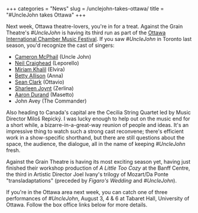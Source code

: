+++
categories = "News"
slug = /unclejohn-takes-ottawa/
title = "#UncleJohn takes Ottawa"
+++

Next week, Ottawa theatre-lovers, you're in for a treat. Against the Grain Theatre's *#UncleJohn* is having its third run as part of the [Ottawa International Chamber Music Festival](http://www.chamberfest.com/). If you saw *#UncleJohn* in Toronto last season, you'd recognize the cast of singers:

- [Cameron McPhail](/scene/people/cameron-mcphail/) (Uncle John)
- [Neil Craighead](/scene/people/neil-craighead/) (Leporello)
- [Miriam Khalil](/scene/people/miriam-khalil/) (Elvira)
- [Betty Allison](/scene/people/betty-allison/) (Anna)
- [Sean Clark](/scene/people/sean-clark/) (Ottavio)
- [Sharleen Joynt](/scene/people/sharleen-joynt/) (Zerlina)
- [Aaron Durand](/scene/people/aaron-durand/) (Masetto)
- John Avey (The Commander)

Also heading to Canada's capital are the Cecilia String Quartet led by Music Director Miloš Repický. I was lucky enough to help out on the music end for a short while, a bizarre-in-a-great-way reunion of people and ideas. It's an impressive thing to watch such a strong cast reconvene; there's efficient work in a show-specific shorthand, but there are still questions about the space, the audience, the dialogue, all in the name of keeping *#UncleJohn* fresh.

Against the Grain Theatre is having its most exciting season yet, having just finished their workshop production of *A Little Too Cozy* at the Banff Centre, the third in Artistic Director Joel Ivany's trilogy of Mozart/Da Ponte "transladaptations" (preceded by *Figaro's Wedding* and *#UncleJohn*). 

If you're in the Ottawa area next week, you can catch one of three performances of *#UncleJohn*, August 3, 4 & 6 at Tabaret Hall, University of Ottawa. Follow the box office links below for more details.
